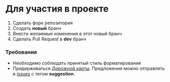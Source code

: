 # Для участия в проекте
1. Сделать форк репозитория
2. Создать **новый** бранч
3. Внести желаемые изменения в этот новый бранч
4. Сделать Pull Request в **dev** бранч

### Требования
- Необходимо соблюдать принятый стиль форматирования
- Придерживаться [Дорожной карты](https://trello.com/b/gd1ZGWdT). Предложения можно отправлять в [issues](https://github.com/serd2011/Guap-Rasp/issues) c тегом **suggestion**.

